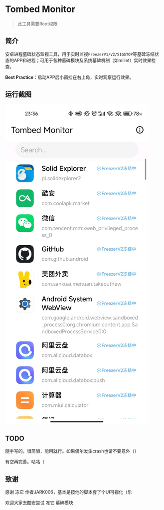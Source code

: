 # Tombed Monitor

> 此工具需要Root权限

## 简介

安卓进程墓碑状态监视工具，用于实时监视`FreezerV1/V2/SIGSTOP`等墓碑冻结状态的APP和进程；可用于各种墓碑模块及系统墓碑机制（如millet）实时效果检查。

**Best Practice**：启动APP后小窗挂在右上角，实时观察运行效果。

## 运行截图

![](assets/screenshot.jpg)

## TODO

随手写的，很简陋，能用就行。如果偶尔发生crash也请不要意外（）

有空再完善。咕咕（

## 致谢

感谢 冻它 作者JARK006，基本是按他的脚本套了个UI可视化（乐

欢迎大家去酷安尝试 冻它 墓碑模块

